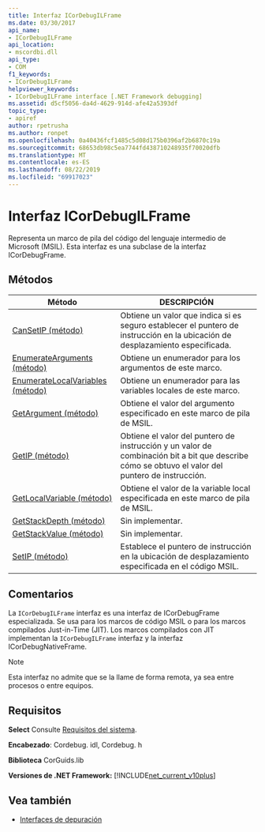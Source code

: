 ```yaml
---
title: Interfaz ICorDebugILFrame
ms.date: 03/30/2017
api_name:
- ICorDebugILFrame
api_location:
- mscordbi.dll
api_type:
- COM
f1_keywords:
- ICorDebugILFrame
helpviewer_keywords:
- ICorDebugILFrame interface [.NET Framework debugging]
ms.assetid: d5cf5056-da4d-4629-914d-afe42a5393df
topic_type:
- apiref
author: rpetrusha
ms.author: ronpet
ms.openlocfilehash: 0a40436fcf1485c5d08d175b0396af2b6870c19a
ms.sourcegitcommit: 68653db98c5ea7744fd438710248935f70020dfb
ms.translationtype: MT
ms.contentlocale: es-ES
ms.lasthandoff: 08/22/2019
ms.locfileid: "69917023"
---
```

# <a name="icordebugilframe-interface"></a>Interfaz ICorDebugILFrame

Representa un marco de pila del código del lenguaje intermedio de Microsoft (MSIL). Esta interfaz es una subclase de la interfaz ICorDebugFrame.  
  
## <a name="methods"></a>Métodos  
  
|Método|DESCRIPCIÓN|  
|------------|-----------------|  
|[CanSetIP (método)](../../../../docs/framework/unmanaged-api/debugging/icordebugilframe-cansetip-method.md)|Obtiene un valor que indica si es seguro establecer el puntero de instrucción en la ubicación de desplazamiento especificada.|  
|[EnumerateArguments (método)](../../../../docs/framework/unmanaged-api/debugging/icordebugilframe-enumeratearguments-method.md)|Obtiene un enumerador para los argumentos de este marco.|  
|[EnumerateLocalVariables (método)](../../../../docs/framework/unmanaged-api/debugging/icordebugilframe-enumeratelocalvariables-method.md)|Obtiene un enumerador para las variables locales de este marco.|  
|[GetArgument (método)](../../../../docs/framework/unmanaged-api/debugging/icordebugilframe-getargument-method.md)|Obtiene el valor del argumento especificado en este marco de pila de MSIL.|  
|[GetIP (método)](../../../../docs/framework/unmanaged-api/debugging/icordebugilframe-getip-method.md)|Obtiene el valor del puntero de instrucción y un valor de combinación bit a bit que describe cómo se obtuvo el valor del puntero de instrucción.|  
|[GetLocalVariable (método)](../../../../docs/framework/unmanaged-api/debugging/icordebugilframe-getlocalvariable-method.md)|Obtiene el valor de la variable local especificada en este marco de pila de MSIL.|  
|[GetStackDepth (método)](../../../../docs/framework/unmanaged-api/debugging/icordebugilframe-getstackdepth-method.md)|Sin implementar.|  
|[GetStackValue (método)](../../../../docs/framework/unmanaged-api/debugging/icordebugilframe-getstackvalue-method.md)|Sin implementar.|  
|[SetIP (método)](../../../../docs/framework/unmanaged-api/debugging/icordebugilframe-setip-method.md)|Establece el puntero de instrucción en la ubicación de desplazamiento especificada en el código MSIL.|  
  
## <a name="remarks"></a>Comentarios  
 La `ICorDebugILFrame` interfaz es una interfaz de ICorDebugFrame especializada. Se usa para los marcos de código MSIL o para los marcos compilados Just-in-Time (JIT). Los marcos compilados con JIT implementan la `ICorDebugILFrame` interfaz y la interfaz ICorDebugNativeFrame.  
  
> [!NOTE]
> Esta interfaz no admite que se la llame de forma remota, ya sea entre procesos o entre equipos.  
  
## <a name="requirements"></a>Requisitos  
 **Select** Consulte [Requisitos del sistema](../../../../docs/framework/get-started/system-requirements.md).  
  
 **Encabezado**: Cordebug. idl, Cordebug. h  
  
 **Biblioteca** CorGuids.lib  
  
 **Versiones de .NET Framework:** [!INCLUDE[net_current_v10plus](../../../../includes/net-current-v10plus-md.md)]  
  
## <a name="see-also"></a>Vea también

- [Interfaces de depuración](../../../../docs/framework/unmanaged-api/debugging/debugging-interfaces.md)
